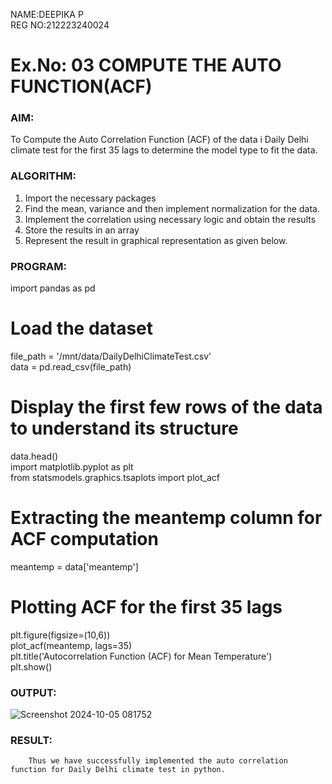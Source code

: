 NAME:DEEPIKA P\
REG NO:212223240024
# Ex.No: 03   COMPUTE THE AUTO FUNCTION(ACF)

### AIM:
To Compute the Auto Correlation Function (ACF) of the data i Daily Delhi climate test  for the first 35 lags to determine the model type to fit the data.

### ALGORITHM:
1. Import the necessary packages
2. Find the mean, variance and then implement normalization for the data.
3. Implement the correlation using necessary logic and obtain the results
4. Store the results in an array
5. Represent the result in graphical representation as given below.
### PROGRAM:
import pandas as pd

# Load the dataset
file_path = '/mnt/data/DailyDelhiClimateTest.csv'\
data = pd.read_csv(file_path)

# Display the first few rows of the data to understand its structure
data.head()\
import matplotlib.pyplot as plt\
from statsmodels.graphics.tsaplots import plot_acf

# Extracting the meantemp column for ACF computation
meantemp = data['meantemp']

# Plotting ACF for the first 35 lags
plt.figure(figsize=(10,6))\
plot_acf(meantemp, lags=35)\
plt.title('Autocorrelation Function (ACF) for Mean Temperature')\
plt.show()


### OUTPUT:

![Screenshot 2024-10-05 081752](https://github.com/user-attachments/assets/a6aeb285-98b2-441f-b77c-d6bcff4881eb)

### RESULT:
        Thus we have successfully implemented the auto correlation function for Daily Delhi climate test in python.
